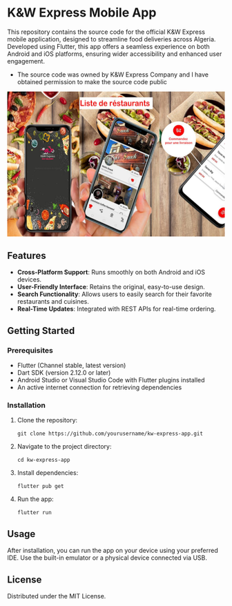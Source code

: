 # K&W Express Mobile App

This repository contains the source code for the official K&W Express mobile application, designed to streamline food deliveries across Algeria. Developed using Flutter, this app offers a seamless experience on both Android and iOS platforms, ensuring wider accessibility and enhanced user engagement.

- The source code was owned by K&W Express Company and I have obtained permission to make the source code public

![K&W Express App Screenshot](images/banner.jpeg)

## Features

- **Cross-Platform Support**: Runs smoothly on both Android and iOS devices.
- **User-Friendly Interface**: Retains the original, easy-to-use design.
- **Search Functionality**: Allows users to easily search for their favorite restaurants and cuisines.
- **Real-Time Updates**: Integrated with REST APIs for real-time ordering.

## Getting Started

### Prerequisites

- Flutter (Channel stable, latest version)
- Dart SDK (version 2.12.0 or later)
- Android Studio or Visual Studio Code with Flutter plugins installed
- An active internet connection for retrieving dependencies

### Installation

1. Clone the repository:
   ```
   git clone https://github.com/yourusername/kw-express-app.git
   ```
2. Navigate to the project directory:
   ```
   cd kw-express-app
   ```
3. Install dependencies:
   ```
   flutter pub get
   ```
4. Run the app:
   ```
   flutter run
   ```

## Usage

After installation, you can run the app on your device using your preferred IDE. Use the built-in emulator or a physical device connected via USB.

## License

Distributed under the MIT License. 

